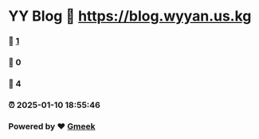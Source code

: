 # YY Blog :link: https://blog.wyyan.us.kg 
### :page_facing_up: [1](https://blog.wyyan.us.kg/tag.html) 
### :speech_balloon: 0 
### :hibiscus: 4 
### :alarm_clock: 2025-01-10 18:55:46 
### Powered by :heart: [Gmeek](https://github.com/Meekdai/Gmeek)
